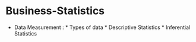 # Business-Statistics

* Data Measurement : * Types of data
                     * Descriptive Statistics
                     * Inferential Statistics
